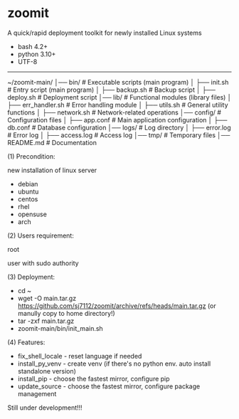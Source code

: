 # zoomit
A quick/rapid deployment toolkit for newly installed Linux systems

- bash 4.2+
- python 3.10+
- UTF-8

---
~/zoomit-main/
│── bin/ # Executable scripts (main program)
│ ├── init.sh # Entry script (main program)
│ ├── backup.sh # Backup script
│ ├── deploy.sh # Deployment script
│── lib/ # Functional modules (library files)
│ ├── err_handler.sh # Error handling module
│ ├── utils.sh # General utility functions
│ ├── network.sh # Network-related operations
│── config/ # Configuration files
│ ├── app.conf # Main application configuration
│ ├── db.conf # Database configuration
│── logs/ # Log directory
│ ├── error.log # Error log
│ ├── access.log # Access log
│── tmp/ # Temporary files
│── README.md # Documentation


(1) Precondition:

new installation of linux server
- debian
- ubuntu
- centos
- rhel
- opensuse
- arch


(2) Users requirement:

root

user with sudo authority


(3) Deployment:

- cd ~
- wget -O main.tar.gz https://github.com/sj7112/zoomit/archive/refs/heads/main.tar.gz
   (or manully copy to home directory!)
- tar -zxf main.tar.gz
- zoomit-main/bin/init_main.sh


(4) Features:
- fix_shell_locale - reset language if needed
- install_py_venv  - create venv (if there's no python env. auto install standalone version)
- install_pip      - choose the fastest mirror, configure pip
- update_source    - choose the fastest mirror, configure package management



Still under development!!!
